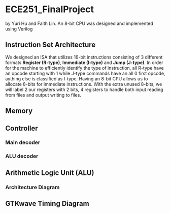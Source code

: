 # ECE251_FinalProject 
by Yuri Hu and Faith Lin. An 8-bit CPU was designed and implemented using Verilog 

## Instruction Set Architecture 
We designed an ISA that utilizes 16-bit instructions consisting of 3 different formats **Register (R-type)**, **Immediate (I-type)** and **Jump (J-type)**. In order for the machine to efficiently identify the type of instruction, all R-type have an opcode starting with 1 while J-type commands have an all 0 first opcode, aything else is classified as I-type. Having an 8-bit CPU allows us to allocate 8-bits for immediate instructions. With the extra unused 8-bits, we will label 2 our registers with 2 bits, 4 registers to handle both input reading from files and output writing to files. 



## Memory
## Controller 
### Main decoder
### ALU decoder
## Arithmetic Logic Unit (ALU) 
### Architecture Diagram 

## GTKwave Timing Diagram
